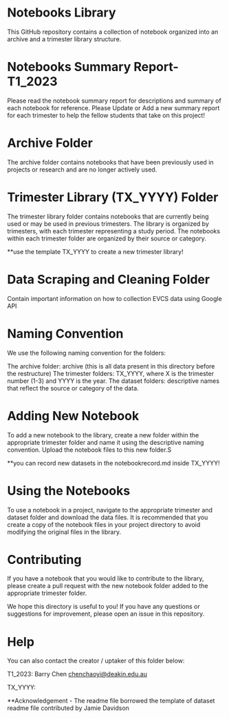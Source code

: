 # Notebooks Library

This GitHub repository contains a collection of notebook organized into an archive and a trimester library structure.

# Notebooks Summary Report- T1_2023

Please read the notebook summary report for descriptions and summary of each notebook for reference. 
Please Update or Add a new summary report for each trimester to help the fellow students that take on this project!

# Archive Folder

The archive folder contains notebooks that have been previously used in projects or research and are no longer actively used.

# Trimester Library (TX_YYYY) Folder

The trimester library folder contains notebooks that are currently being used or may be used in previous trimesters. The library is organized by trimesters, with each trimester representing a study period. The notebooks within each trimester folder are organized by their source or category.

**use the template TX_YYYY to create a new trimester library!

# Data Scraping and Cleaning Folder 

Contain important information on how to collection EVCS data using Google API

# Naming Convention

We use the following naming convention for the folders:

The archive folder: archive (this is all data present in this directory before the restructure) The trimester folders: TX_YYYY, where X is the trimester number (1-3) and YYYY is the year. The dataset folders: descriptive names that reflect the source or category of the data.

# Adding New Notebook

To add a new notebook to the library, create a new folder within the appropriate trimester folder and name it using the descriptive naming convention. Upload the notebook files to this new folder.S

**you can record new datasets in the notebookrecord.md inside TX_YYYY!

# Using the Notebooks

To use a notebook in a project, navigate to the appropriate trimester and dataset folder and download the data files. It is recommended that you create a copy of the notebook files in your project directory to avoid modifying the original files in the library.

# Contributing

If you have a notebook that you would like to contribute to the library, please create a pull request with the new notebook folder added to the appropriate trimester folder.

We hope this directory is useful to you! If you have any questions or suggestions for improvement, please open an issue in this repository.

# Help

You can also contact the creator / uptaker of this folder below:

T1_2023: Barry Chen chenchaoyi@deakin.edu.au

TX_YYYY:

**Acknowledgement - The readme file borrowed the template of dataset readme file contributed by Jamie Davidson
